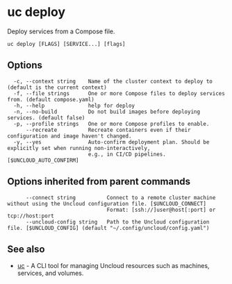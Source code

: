 # uc deploy

Deploy services from a Compose file.

```
uc deploy [FLAGS] [SERVICE...] [flags]
```

## Options

```
  -c, --context string    Name of the cluster context to deploy to (default is the current context)
  -f, --file strings      One or more Compose files to deploy services from. (default compose.yaml)
  -h, --help              help for deploy
  -n, --no-build          Do not build images before deploying services. (default false)
  -p, --profile strings   One or more Compose profiles to enable.
      --recreate          Recreate containers even if their configuration and image haven't changed.
  -y, --yes               Auto-confirm deployment plan. Should be explicitly set when running non-interactively,
                          e.g., in CI/CD pipelines. [$UNCLOUD_AUTO_CONFIRM]
```

## Options inherited from parent commands

```
      --connect string          Connect to a remote cluster machine without using the Uncloud configuration file. [$UNCLOUD_CONNECT]
                                Format: [ssh://]user@host[:port] or tcp://host:port
      --uncloud-config string   Path to the Uncloud configuration file. [$UNCLOUD_CONFIG] (default "~/.config/uncloud/config.yaml")
```

## See also

* [uc](uc.md)	 - A CLI tool for managing Uncloud resources such as machines, services, and volumes.

